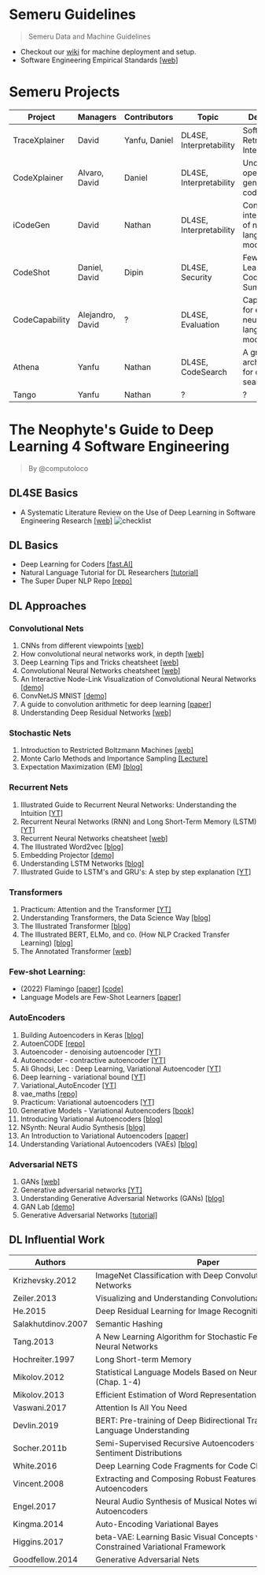 # Semeru Guidelines
> Semeru Data and Machine Guidelines

- Checkout our [wiki](https://github.com/WM-SEMERU/semeru_guidelines/wiki) for machine deployment and setup.
- Software Engineering Empirical Standards [[web]](https://acmsigsoft.github.io/EmpiricalStandards/docs/)

# Semeru Projects
Project | Managers | Contributors | Topic | Description
---|---|---|---|--- 
TraceXplainer | David | Yanfu, Daniel | DL4SE, Interpretability | Software Retrieval Interpretability
CodeXplainer | Alvaro, David | Daniel | DL4SE, Interpretability | Unconditioned open-ended generation of code
iCodeGen | David | Nathan | DL4SE, Interpretability | Conditioned interpretability of neural language models
CodeShot | Daniel, David | Dipin | DL4SE, Security | Few-Shot Learners for Code Summarization
CodeCapability | Alejandro, David | ? | DL4SE, Evaluation | Capabilities for evaluating neural language models
Athena | Yanfu | Nathan | DL4SE, CodeSearch | A graph architecture for code search
Tango | Yanfu | Nathan | ? | ?

# The Neophyte's Guide to Deep Learning 4 Software Engineering
> By @computoloco

## DL4SE Basics
- A Systematic Literature Review on the Use of Deep Learning in Software Engineering Research [[web]](https://ml4code.github.io/publications/watson2021systematic/)
![checklist](https://user-images.githubusercontent.com/8354015/169404571-fb7a8d05-f501-4ebe-a02e-68617cd90281.png)

## DL Basics
- Deep Learning for Coders [[fast.AI]](https://www.fast.ai/)
- Natural Language Tutorial for DL Researchers [[tutorial]](https://github.com/graykode/nlp-tutorial)
- The Super Duper NLP Repo [[repo]](https://notebooks.quantumstat.com/)

## DL Approaches
### Convolutional Nets
1. CNNs from different viewpoints [[web]](https://medium.com/impactai/cnns-from-different-viewpoints-fab7f52d159c)
2. How convolutional neural networks work, in depth [[web]](https://www.youtube.com/watch?v=JB8T_zN7ZC0)
3. Deep Learning Tips and Tricks cheatsheet [[web]](https://stanford.edu/~shervine/teaching/cs-230/cheatsheet-deep-learning-tips-and-tricks)
4. Convolutional Neural Networks cheatsheet [[web]](https://stanford.edu/~shervine/teaching/cs-230/cheatsheet-convolutional-neural-networks)
5. An Interactive Node-Link Visualization of Convolutional Neural Networks [[demo]](http://www.cs.cmu.edu/~aharley/vis/)
6. ConvNetJS MNIST [[demo]](https://cs.stanford.edu/people/karpathy/convnetjs/demo/mnist.html)
7. A guide to convolution arithmetic for deep learning [[paper]](https://arxiv.org/pdf/1603.07285.pdf)
8. Understanding Deep Residual Networks [[web]](https://shuzhanfan.github.io/2018/11/ResNet/)

### Stochastic Nets
1. Introduction to Restricted Boltzmann Machines [[web]](http://blog.echen.me/2011/07/18/introduction-to-restricted-boltzmann-machines/)
2. Monte Carlo Methods and Importance Sampling [[Lecture]](http://ib.berkeley.edu/labs/slatkin/eriq/classes/guest_lect/mc_lecture_notes.pdf)
3. Expectation Maximization (EM) [[blog]](https://karinknudson.com/expectationmaximization.html)

### Recurrent Nets
1. Illustrated Guide to Recurrent Neural Networks: Understanding the Intuition [[YT]](https://www.youtube.com/watch?v=LHXXI4-IEns)
2. Recurrent Neural Networks (RNN) and Long Short-Term Memory (LSTM) [[YT]](https://www.youtube.com/watch?v=WCUNPb-5EYI)
3. Recurrent Neural Networks cheatsheet [[web]](https://stanford.edu/~shervine/teaching/cs-230/cheatsheet-recurrent-neural-networks)
4. The Illustrated Word2vec [[blog]](https://jalammar.github.io/illustrated-word2vec/)
5. Embedding Projector [[demo]](http://projector.tensorflow.org/)
6. Understanding LSTM Networks [[blog]](http://colah.github.io/posts/2015-08-Understanding-LSTMs/)
7. Illustrated Guide to LSTM's and GRU's: A step by step explanation [[YT]](https://www.youtube.com/watch?v=8HyCNIVRbSU)

### Transformers
1. Practicum: Attention and the Transformer [[YT]](https://www.youtube.com/watch?v=f01J0Dri-6k)
2. Understanding Transformers, the Data Science Way [[blog]](https://www.kdnuggets.com/2020/10/understanding-transformers-data-science-way.html)
3. The Illustrated Transformer [[blog]](https://jalammar.github.io/illustrated-transformer/)
4. The Illustrated BERT, ELMo, and co. (How NLP Cracked Transfer Learning) [[blog]](https://jalammar.github.io/illustrated-bert/)
5. The Annotated Transformer [[web]](http://nlp.seas.harvard.edu/2018/04/03/attention.html)

### Few-shot Learning:
- (2022) Flamingo [[paper]](https://www.deepmind.com/blog/tackling-multiple-tasks-with-a-single-visual-language-model) [[code]](https://github.com/lucidrains/flamingo-pytorch)
- Language Models are Few-Shot Learners [[paper]](https://arxiv.org/pdf/2005.14165.pdf)

### AutoEncoders
1. Building Autoencoders in Keras [[blog]](https://blog.keras.io/building-autoencoders-in-keras.html)
2. AutoenCODE [[repo]](https://github.com/micheletufano/AutoenCODE)
3. Autoencoder - denoising autoencoder [[YT]](https://www.youtube.com/watch?v=t2NQ_c5BFOc)
4. Autoencoder - contractive autoencoder [[YT]](https://www.youtube.com/watch?v=79sYlJ8Cvlc)
5. Ali Ghodsi, Lec : Deep Learning, Variational Autoencoder [[YT]](https://www.youtube.com/watch?v=uaaqyVS9-rM)
6. Deep learning - variational bound [[YT]](https://www.youtube.com/watch?v=pStDscJh2Wo)
7. Variational_AutoEncoder [[YT]](https://www.youtube.com/playlist?list=PLdxQ7SoCLQANizknbIiHzL_hYjEaI-wUe)
8. vae_maths [[repo]](https://github.com/AndrewSpano/Disentangled-Variational-Autoencoder/blob/main/mathematical_analysis/vae_maths.pdf)
9. Practicum: Variational autoencoders [[YT]](https://www.youtube.com/watch?v=7Rb4s9wNOmc)
10. Generative Models - Variational Autoencoders [[book]](https://atcold.github.io/pytorch-Deep-Learning/en/week08/08-3/)
11. Introducing Variational Autoencoders [[blog]](https://blog.fastforwardlabs.com/2016/08/12/introducing-variational-autoencoders-in-prose-and-code.html)
12. NSynth: Neural Audio Synthesis [[blog]](https://magenta.tensorflow.org/nsynth)
13. An Introduction to Variational Autoencoders [[paper]](https://arxiv.org/pdf/1906.02691.pdf)
14. Understanding Variational Autoencoders (VAEs) [[blog]](https://towardsdatascience.com/understanding-variational-autoencoders-vaes-f70510919f73)

### Adversarial NETS
1. GANs [[web]](https://developers.google.com/machine-learning/gan)
2. Generative adversarial networks [[YT]](https://www.youtube.com/watch?v=xYc11zyZ26M)
3. Understanding Generative Adversarial Networks (GANs) [[blog]](https://towardsdatascience.com/understanding-generative-adversarial-networks-gans-cd6e4651a29)
4. GAN Lab [[demo]](https://poloclub.github.io/ganlab/)
5. Generative Adversarial Networks [[tutorial]](https://arxiv.org/pdf/1701.00160.pdf)

## DL Influential Work
Authors | Paper | Topic
---|---|---
Krizhevsky.2012 |	ImageNet Classification with Deep Convolutional Neural Networks |	Convolutional
Zeiler.2013 |	Visualizing and Understanding Convolutional Networks | Convolutional
He.2015 |	Deep Residual Learning for Image Recognition | Convolutional
Salakhutdinov.2007 |	Semantic Hashing |	Stochastic
Tang.2013 |	A New Learning Algorithm for Stochastic Feedforward Neural Networks	| Stochastic
Hochreiter.1997	| Long Short-term Memory |	Recurrent
Mikolov.2012 |	Statistical Language Models Based on Neural Networks (Chap. 1-4) |	Recurrent
Mikolov.2013 |	Efficient Estimation of Word Representations in Vector Space |	Recurrent
Vaswani.2017 |	Attention Is All You Need |	Transformer
Devlin.2019 |	BERT: Pre-training of Deep Bidirectional Transformers for Language Understanding |	Transformer
Socher.2011b |	Semi-Supervised Recursive Autoencoders for Predicting Sentiment Distributions	| Autoencoder
White.2016 |	Deep Learning Code Fragments for Code Clone Detection |	Autoencoder
Vincent.2008 |	Extracting and Composing Robust Features with Denoising Autoencoders	| Autoencoder
Engel.2017 |	Neural Audio Synthesis of Musical Notes with WaveNet Autoencoders |	Autoencoder
Kingma.2014	| Auto-Encoding Variational Bayes |	Autoencoder
Higgins.2017 |	beta-VAE: Learning Basic Visual Concepts with a Constrained Variational Framework	| Autoencoder
Goodfellow.2014 |	Generative Adversarial Nets |	Adversarial


